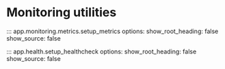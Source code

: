 # Monitoring utilities

::: app.monitoring.metrics.setup_metrics
    options:
      show_root_heading: false
      show_source: false

::: app.health.setup_healthcheck
    options:
      show_root_heading: false
      show_source: false
